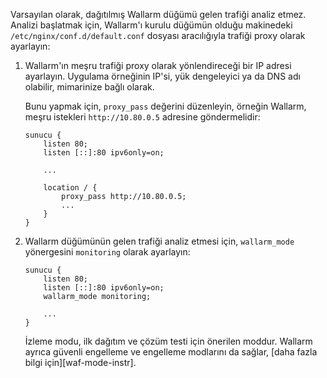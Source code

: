 Varsayılan olarak, dağıtılmış Wallarm düğümü gelen trafiği analiz etmez. Analizi başlatmak için, Wallarm'ı kurulu düğümün olduğu makinedeki `/etc/nginx/conf.d/default.conf` dosyası aracılığıyla trafiği proxy olarak ayarlayın:

1. Wallarm'ın meşru trafiği proxy olarak yönlendireceği bir IP adresi ayarlayın. Uygulama örneğinin IP'si, yük dengeleyici ya da DNS adı olabilir, mimarinize bağlı olarak.

    Bunu yapmak için, `proxy_pass` değerini düzenleyin, örneğin Wallarm, meşru istekleri `http://10.80.0.5` adresine göndermelidir:

    ```
    sunucu {
        listen 80;
        listen [::]:80 ipv6only=on;

        ...

        location / {
            proxy_pass http://10.80.0.5; 
            ...
        }
    }
    ```
1. Wallarm düğümünün gelen trafiği analiz etmesi için, `wallarm_mode` yönergesini `monitoring` olarak ayarlayın:

    ```
    sunucu {
        listen 80;
        listen [::]:80 ipv6only=on;
        wallarm_mode monitoring;

        ...
    }
    ```

    İzleme modu, ilk dağıtım ve çözüm testi için önerilen moddur. Wallarm ayrıca güvenli engelleme ve engelleme modlarını da sağlar, [daha fazla bilgi için][waf-mode-instr].
